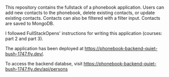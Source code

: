 This repository contains the fullstack of a phonebook application. Users can add new contacts to the phonebook, delete existing contacts, or update existing contacts. Contacts can also be filtered with a filter input. Contacts are saved to MongoDB.

I followed FullStackOpens' instructions for writing this application (courses: part 2 and part 3).

The application has been deployed at https://phonebook-backend-quiet-bush-1747.fly.dev/.

To access the backend databse, visit https://phonebook-backend-quiet-bush-1747.fly.dev/api/persons


